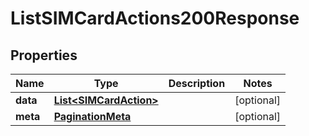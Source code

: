 

# ListSIMCardActions200Response


## Properties

| Name | Type | Description | Notes |
|------------ | ------------- | ------------- | -------------|
|**data** | [**List&lt;SIMCardAction&gt;**](SIMCardAction.md) |  |  [optional] |
|**meta** | [**PaginationMeta**](PaginationMeta.md) |  |  [optional] |



